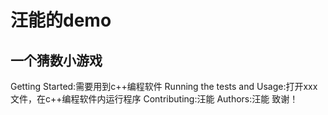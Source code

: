 # 汪能的demo
## 一个猜数小游戏
Getting Started:需要用到c++编程软件
Running the tests and Usage:打开xxx文件，在c++编程软件内运行程序
Contributing:汪能
Authors:汪能
致谢！